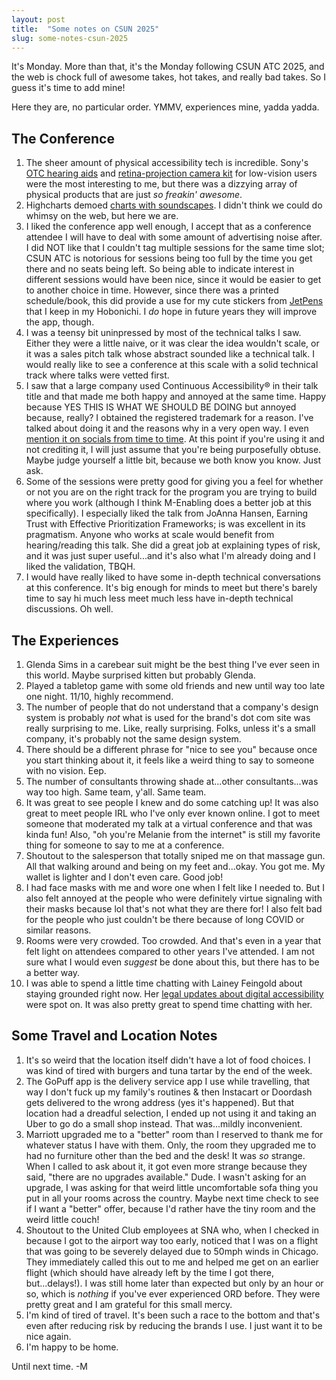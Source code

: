 ```yaml
---
layout: post 
title:  "Some notes on CSUN 2025" 
slug: some-notes-csun-2025 
---
```


It's Monday. More than that, it's the Monday following CSUN ATC 2025, and the web is chock full of awesome takes, hot takes, and really bad takes.
So I guess it's time to add mine!

<!--more-->

Here they are, no particular order. YMMV, experiences mine, yadda yadda.

## The Conference

1. The sheer amount of physical accessibility tech is incredible. Sony's [OTC hearing aids](https://hearing.electronics.sony.com/lp2_hearingaids/) and [retina-projection camera kit](https://electronics.sony.com/imaging/compact-cameras/all-vlog-compact-cameras/p/dschx99rnvkit) for low-vision users were the most interesting to me, but there was a dizzying array of physical products that are just _so freakin' awesome_.
2. Highcharts demoed [charts with soundscapes](https://www.highcharts.com/demo#highcharts-demo-audio-charts). I didn't think we could do whimsy on the web, but here we are.
3. I liked the conference app well enough, I accept that as a conference attendee I will have to deal with some amount of advertising noise after. I did NOT like that I couldn't tag multiple sessions for the same time slot; CSUN ATC is notorious for sessions being too full by the time you get there and no seats being left. So being able to indicate interest in different sessions would have been nice, since it would be easier to get to another choice in time. However, since there was a printed schedule/book, this did provide a use for my cute stickers from [JetPens](https://www.jetpens.com/) that I keep in my Hobonichi. I _do_ hope in future years they will improve the app, though.
4. I was a teensy bit uninpressed by most of the technical talks I saw. Either they were a little naive, or it was clear the idea wouldn't scale, or it was a sales pitch talk whose abstract sounded like a technical talk. I would really like to see a conference at this scale with a solid technical track where talks were vetted first.
5. I saw that a large company used Continuous Accessibility® in their talk title and that made me both happy and annoyed at the same time. Happy because YES THIS IS WHAT WE SHOULD BE DOING but annoyed because, really? I obtained the registered trademark for a reason. I've talked about doing it and the reasons why in a very open way. I even [mention it on socials from time to time](https://bsky.app/profile/a11ymel.bsky.social/post/3lgggaanpis2w). At this point if you're using it and not crediting it, I will just assume that you're being purposefully obtuse. Maybe judge yourself a little bit, because we both know you know. Just ask.
6. Some of the sessions were pretty good for giving you a feel for whether or not you are on the right track for the program you are trying to build where you work (although I think M-Enabling does a better job at this specifically). I especially liked the talk from JoAnna Hansen, Earning Trust with Effective Prioritization Frameworks; is was excellent in its pragmatism. Anyone who works at scale would benefit from hearing/reading this talk. She did a great job at explaining types of risk, and it was just super useful...and it's also what I'm already doing and I liked the validation, TBQH.
7. I would have really liked to have some in-depth technical conversations at this conference. It's big enough for minds to meet but there's barely time to say hi much less meet much less have in-depth technical discussions. Oh well.

## The Experiences

1. Glenda Sims in a carebear suit might be the best thing I've ever seen in this world. Maybe surprised kitten but probably Glenda.
2. Played a tabletop game with some old friends and new until way too late one night. 11/10, highly recommend. 
3. The number of people that do not understand that a company's design system is probably *not* what is used for the brand's dot com site was really surprising to me. Like, really surprising. Folks, unless it's a small company, it's probably not the same design system.
4. There should be a different phrase for "nice to see you" because once you start thinking about it, it feels like a weird thing to say to someone with no vision. Eep.
5. The number of consultants throwing shade at...other consultants...was way too high. Same team, y'all. Same team.
6. It was great to see people I knew and do some catching up! It was also great to meet people IRL who I've only ever known online. I got to meet someone that moderated my talk at a virtual conference and that was kinda fun! Also, "oh you're Melanie from the internet" is still my favorite thing for someone to say to me at a conference.
7. Shoutout to the salesperson that totally sniped me on that massage gun. All that walking around and being on my feet and...okay. You got me. My wallet is lighter and I don't even care. Good job!
8. I had face masks with me and wore one when I felt like I needed to. But I also felt annoyed at the people who were definitely virtue signaling with their masks because lol that's not what they are there for! I also felt bad for the people who just couldn't be there because of long COVID or similar reasons.
9. Rooms were very crowded. Too crowded. And that's even in a year that felt light on attendees compared to other years I've attended. I am not sure what I would even _suggest_ be done about this, but there has to be a better way.
10. I was able to spend a little time chatting with Lainey Feingold about staying grounded right now. Her [legal updates about digital accessibility](https://bsky.app/profile/lflegal.bsky.social/post/3lkjea2ciys2x) were spot on. It was also pretty great to spend time chatting with her.


## Some Travel and Location Notes

1. It's so weird that the location itself didn't have a lot of food choices. I was kind of tired with burgers and tuna tartar by the end of the week.
2. The GoPuff app is the delivery service app I use while travelling, that way I don't fuck up my family's routines & then Instacart or Doordash gets delivered to the wrong address (yes it's happened). But that location had a dreadful selection, I ended up not using it and taking an Uber to go do a small shop instead. That was...mildly inconvenient.
3. Marriott upgraded me to a "better" room than I reserved to thank me for whatever status I have with them. Only, the room they upgraded me to had no furniture other than the bed and the desk! It was _so_ strange. When I called to ask about it, it got even more strange because they said, "there are no upgrades available." Dude. I wasn't asking for an upgrade, I was asking for that weird little uncomfortable sofa thing you put in all your rooms across the country. Maybe next time check to see if I want a "better" offer, because I'd rather have the tiny room and the weird little couch!
4. Shoutout to the United Club employees at SNA who, when I checked in because I got to the airport way too early, noticed that I was on a flight that was going to be severely delayed due to 50mph winds in Chicago. They immediately called this out to me and helped me get on an earlier flight (which should have already left by the time I got there, but...delays!). I was still home later than expected but only by an hour or so, which is _nothing_ if you've ever experienced ORD before. They were pretty great and I am grateful for this small mercy.
5. I'm kind of tired of travel. It's been such a race to the bottom and that's even after reducing risk by reducing the brands I use. I just want it to be nice again.
6. I'm happy to be home.

Until next time. -M

